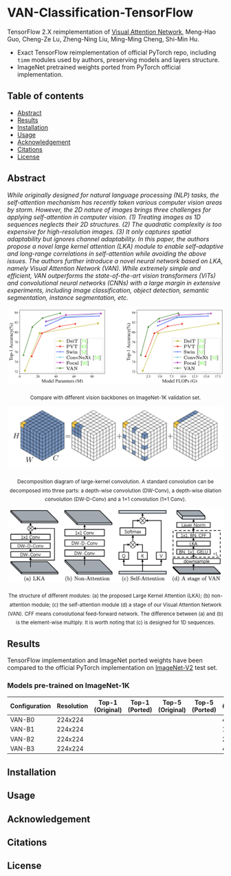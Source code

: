 # VAN-Classification-TensorFlow
TensorFlow 2.X reimplementation of [Visual Attention Network](https://arxiv.org/abs/2202.09741v5), Meng-Hao Guo, Cheng-Ze Lu, Zheng-Ning Liu, Ming-Ming Cheng, Shi-Min Hu.
- Exact TensorFlow reimplementation of official PyTorch repo, including `timm` modules used by authors, preserving models and layers structure.
- ImageNet pretrained weights ported from PyTorch official implementation.

## Table of contents
- [Abstract](#abstract)
- [Results](#results)
- [Installation](#installation)
- [Usage](#usage)
- [Acknowledgement](#acknowledgement)
- [Citations](#citations)
- [License](#license)

<div id="abstract"/>

## Abstract
*While originally designed for natural language processing (NLP) tasks, the self-attention mechanism has recently taken various computer vision areas by storm. However, the 2D nature of images brings three challenges for applying self-attention in computer vision. (1) Treating images as 1D sequences neglects their 2D structures. (2) The quadratic complexity is too expensive for high-resolution images. (3) It only captures spatial adaptability but ignores channel adaptability. In this paper, the authors propose a novel large kernel attention (LKA) module to enable self-adaptive and long-range correlations in self-attention while avoiding the above issues. The authors further introduce a novel neural network based on LKA, namely Visual Attention Network (VAN). While extremely simple and efficient, VAN outperforms the state-of-the-art vision transformers (ViTs) and convolutional neural networks (CNNs) with a large margin in extensive experiments, including image classification, object detection, semantic segmentation, instance segmentation, etc.*


![Alt text](https://github.com/EMalagoli92/VAN-Classification-TensorFlow/blob/main/assets/images/Comparsion.png?raw=true) 
<p align = "center"><sub>Compare with different vision backbones on ImageNet-1K validation set.</sub></p>


![Alt text](https://github.com/EMalagoli92/VAN-Classification-TensorFlow/blob/main/assets/images/decomposition.png?raw=true)
<p align = "center"><sub>Decomposition diagram of large-kernel convolution. A standard convolution can be decomposed into three parts: a depth-wise convolution (DW-Conv), a depth-wise dilation convolution (DW-D-Conv) and a 1×1 convolution (1×1 Conv).</sub></p>


![Alt text](https://github.com/EMalagoli92/VAN-Classification-TensorFlow/blob/main/assets/images/LKA.png?raw=true)
<p align = "center"><sub>The structure of different modules: (a) the proposed Large Kernel Attention (LKA); (b) non-attention module; (c) the self-attention module (d) a stage of our Visual Attention Network (VAN). CFF means convolutional feed-forward network. The difference between (a) and (b) is the element-wise multiply. It is worth noting that (c) is designed for 1D sequences.</sub></p>


<div id="results"/>

## Results
TensorFlow implementation and ImageNet ported weights have been compared to the official PyTorch implementation on [ImageNet-V2](https://www.tensorflow.org/datasets/catalog/imagenet_v2) test set.

### Models pre-trained on ImageNet-1K
| Configuration  | Resolution | Top-1 (Original) | Top-1 (Ported) | Top-5 (Original) | Top-5 (Ported) | #Params
| ------------- | ------------- | ------------- | ------------- | ------------- | ------------- | ------------- |
| VAN-B0 | 224x224 |  |  |  |  | 4.1M |
| VAN-B1 | 224x224 |  |  |  |  | 13.9M |
| VAN-B2 | 224x224 |  |  |  |  | 26.6M |
| VAN-B3 | 224x224 |  |  |  |  | 44.8M |


<div id="installation"/>

## Installation

<div id="usage"/>

## Usage

<div id="acknowledgement"/>

## Acknowledgement

<div id="citations"/>

## Citations

<div id="license"/>

## License
